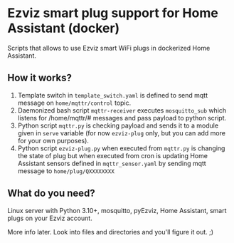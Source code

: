 # Ezviz smart plug support for Home Assistant (docker)
Scripts that allows to use Ezviz smart WiFi plugs in dockerized Home Assistant.
## How it works?
1. Template switch in `template_switch.yaml` is defined to send mqtt message on `home/mqttr/control` topic.
2. Daemonized bash script `mqttr-receiver` executes `mosquitto_sub` which listens for /home/mqttr/# messages and pass payload to python script.
3. Python script `mqttr.py` is checking payload and sends it to a module given in `serve` variable (for now `ezviz-plug` only, but you can add more for your own purposes).
4. Python script `ezviz-plug.py` when executed from `mqttr.py` is changing the state of plug but when  executed from cron is updating Home Assistant sensors defined in `mqttr_sensor.yaml` by sending mqtt message to `home/plug/QXXXXXXXX`

## What do you need?
Linux server with Python 3.10+, mosquitto, pyEzviz, Home Assistant, smart plugs on your Ezviz account.

More info later. Look into files and directories and you'll figure it out. ;)
